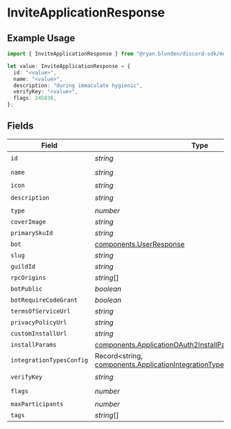 # InviteApplicationResponse

## Example Usage

```typescript
import { InviteApplicationResponse } from "@ryan.blunden/discord-sdk/models/components";

let value: InviteApplicationResponse = {
  id: "<value>",
  name: "<value>",
  description: "during immaculate hygienic",
  verifyKey: "<value>",
  flags: 245036,
};
```

## Fields

| Field                                                                                                                                                    | Type                                                                                                                                                     | Required                                                                                                                                                 | Description                                                                                                                                              |
| -------------------------------------------------------------------------------------------------------------------------------------------------------- | -------------------------------------------------------------------------------------------------------------------------------------------------------- | -------------------------------------------------------------------------------------------------------------------------------------------------------- | -------------------------------------------------------------------------------------------------------------------------------------------------------- |
| `id`                                                                                                                                                     | *string*                                                                                                                                                 | :heavy_check_mark:                                                                                                                                       | N/A                                                                                                                                                      |
| `name`                                                                                                                                                   | *string*                                                                                                                                                 | :heavy_check_mark:                                                                                                                                       | N/A                                                                                                                                                      |
| `icon`                                                                                                                                                   | *string*                                                                                                                                                 | :heavy_minus_sign:                                                                                                                                       | N/A                                                                                                                                                      |
| `description`                                                                                                                                            | *string*                                                                                                                                                 | :heavy_check_mark:                                                                                                                                       | N/A                                                                                                                                                      |
| `type`                                                                                                                                                   | *number*                                                                                                                                                 | :heavy_minus_sign:                                                                                                                                       | N/A                                                                                                                                                      |
| `coverImage`                                                                                                                                             | *string*                                                                                                                                                 | :heavy_minus_sign:                                                                                                                                       | N/A                                                                                                                                                      |
| `primarySkuId`                                                                                                                                           | *string*                                                                                                                                                 | :heavy_minus_sign:                                                                                                                                       | N/A                                                                                                                                                      |
| `bot`                                                                                                                                                    | [components.UserResponse](../../models/components/userresponse.md)                                                                                       | :heavy_minus_sign:                                                                                                                                       | N/A                                                                                                                                                      |
| `slug`                                                                                                                                                   | *string*                                                                                                                                                 | :heavy_minus_sign:                                                                                                                                       | N/A                                                                                                                                                      |
| `guildId`                                                                                                                                                | *string*                                                                                                                                                 | :heavy_minus_sign:                                                                                                                                       | N/A                                                                                                                                                      |
| `rpcOrigins`                                                                                                                                             | *string*[]                                                                                                                                               | :heavy_minus_sign:                                                                                                                                       | N/A                                                                                                                                                      |
| `botPublic`                                                                                                                                              | *boolean*                                                                                                                                                | :heavy_minus_sign:                                                                                                                                       | N/A                                                                                                                                                      |
| `botRequireCodeGrant`                                                                                                                                    | *boolean*                                                                                                                                                | :heavy_minus_sign:                                                                                                                                       | N/A                                                                                                                                                      |
| `termsOfServiceUrl`                                                                                                                                      | *string*                                                                                                                                                 | :heavy_minus_sign:                                                                                                                                       | N/A                                                                                                                                                      |
| `privacyPolicyUrl`                                                                                                                                       | *string*                                                                                                                                                 | :heavy_minus_sign:                                                                                                                                       | N/A                                                                                                                                                      |
| `customInstallUrl`                                                                                                                                       | *string*                                                                                                                                                 | :heavy_minus_sign:                                                                                                                                       | N/A                                                                                                                                                      |
| `installParams`                                                                                                                                          | [components.ApplicationOAuth2InstallParamsResponse](../../models/components/applicationoauth2installparamsresponse.md)                                   | :heavy_minus_sign:                                                                                                                                       | N/A                                                                                                                                                      |
| `integrationTypesConfig`                                                                                                                                 | Record<string, [components.ApplicationIntegrationTypeConfigurationResponse](../../models/components/applicationintegrationtypeconfigurationresponse.md)> | :heavy_minus_sign:                                                                                                                                       | N/A                                                                                                                                                      |
| `verifyKey`                                                                                                                                              | *string*                                                                                                                                                 | :heavy_check_mark:                                                                                                                                       | N/A                                                                                                                                                      |
| `flags`                                                                                                                                                  | *number*                                                                                                                                                 | :heavy_check_mark:                                                                                                                                       | N/A                                                                                                                                                      |
| `maxParticipants`                                                                                                                                        | *number*                                                                                                                                                 | :heavy_minus_sign:                                                                                                                                       | N/A                                                                                                                                                      |
| `tags`                                                                                                                                                   | *string*[]                                                                                                                                               | :heavy_minus_sign:                                                                                                                                       | N/A                                                                                                                                                      |